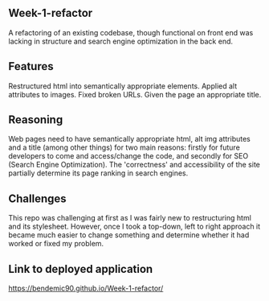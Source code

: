 ## Week-1-refactor
A refactoring of an existing codebase, though functional on front end was lacking in structure and search engine optimization in the back end. 

## Features
Restructured html into semantically appropriate elements. 
Applied alt attributes to images. 
Fixed broken URLs. 
Given the page an appropriate title. 

## Reasoning
Web pages need to have semantically appropriate html, alt img attributes and a title (among other things) for two main reasons: firstly for future developers to come and access/change the code, and secondly for SEO (Search Engine Optimization). The 'correctness' and accessibility of the site partially determine its page ranking in search engines. 

## Challenges
This repo was challenging at first as I was fairly new to restructuring html and its stylesheet. However, once I took a top-down, left to right approach it became much easier to change something and determine whether it had worked or fixed my problem. 

## Link to deployed application
https://bendemic90.github.io/Week-1-refactor/ 